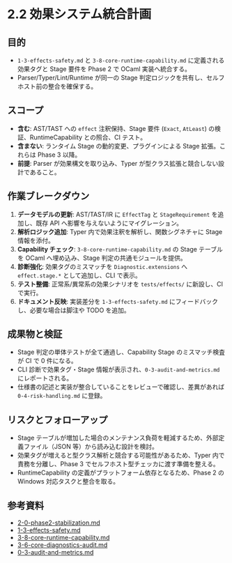 # 2.2 効果システム統合計画

## 目的
- `1-3-effects-safety.md` と `3-8-core-runtime-capability.md` に定義される効果タグと Stage 要件を Phase 2 で OCaml 実装へ統合する。
- Parser/Typer/Lint/Runtime が同一の Stage 判定ロジックを共有し、セルフホスト前の整合を確保する。

## スコープ
- **含む**: AST/TAST への `effect` 注釈保持、Stage 要件 (`Exact`, `AtLeast`) の検証、RuntimeCapability との照合、CI テスト。
- **含まない**: ランタイム Stage の動的変更、プラグインによる Stage 拡張。これらは Phase 3 以降。
- **前提**: Parser が効果構文を取り込み、Typer が型クラス拡張と競合しない設計であること。

## 作業ブレークダウン
1. **データモデルの更新**: AST/TAST/IR に `EffectTag` と `StageRequirement` を追加し、既存 API へ影響を与えないようにマイグレーション。
2. **解析ロジック追加**: Typer 内で効果注釈を解析し、関数シグネチャに Stage 情報を添付。
3. **Capability チェック**: `3-8-core-runtime-capability.md` の Stage テーブルを OCaml へ埋め込み、Stage 判定の共通モジュールを提供。
4. **診断強化**: 効果タグのミスマッチを `Diagnostic.extensions` へ `effect.stage.*` として追加し、CLI で表示。
5. **テスト整備**: 正常系/異常系の効果シナリオを `tests/effects/` に新設し、CI で実行。
6. **ドキュメント反映**: 実装差分を `1-3-effects-safety.md` にフィードバックし、必要な場合は脚注や TODO を追加。

## 成果物と検証
- Stage 判定の単体テストが全て通過し、Capability Stage のミスマッチ検査が CI で 0 件になる。
- CLI 診断で効果タグ・Stage 情報が表示され、`0-3-audit-and-metrics.md` にレポートされる。
- 仕様書の記述と実装が整合していることをレビューで確認し、差異があれば `0-4-risk-handling.md` に登録。

## リスクとフォローアップ
- Stage テーブルが増加した場合のメンテナンス負荷を軽減するため、外部定義ファイル（JSON 等）から読み込む設計を検討。
- 効果タグが増えると型クラス解析と競合する可能性があるため、Typer 内で責務を分離し、Phase 3 でセルフホスト型チェッカに渡す準備を整える。
- RuntimeCapability の定義がプラットフォーム依存となるため、Phase 2 の Windows 対応タスクと整合を取る。

## 参考資料
- [2-0-phase2-stabilization.md](2-0-phase2-stabilization.md)
- [1-3-effects-safety.md](../../1-3-effects-safety.md)
- [3-8-core-runtime-capability.md](../../3-8-core-runtime-capability.md)
- [3-6-core-diagnostics-audit.md](../../3-6-core-diagnostics-audit.md)
- [0-3-audit-and-metrics.md](0-3-audit-and-metrics.md)

